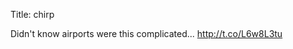 Title: chirp

Didn't know airports were this complicated... <a href="http://t.co/L6w8L3tu">http://t.co/L6w8L3tu</a>
